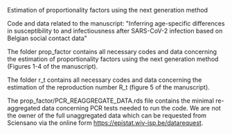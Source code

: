 Estimation of proportionality factors using the next generation method

Code and data related to the manuscript: "Inferring age-specific differences in susceptibility to and infectiousness after SARS-CoV-2 infection based on Belgian social contact data"

The folder prop_factor contains all necessary codes and data concerning the estimation of proportionality factors using the next generation method (Figures 1-4 of the manuscript).

The folder r_t contains all necessary codes and data concerning the estimation of the reproduction number R_t (figure 5 of the manuscript).

The prop_factor/PCR_REAGGREGATE_DATA.rds file contains the minimal re-aggregated data concerning PCR tests needed to run the code. We are not the owner of the full unaggregated data which can be requested from Sciensano via the online form https://epistat.wiv-isp.be/datarequest.
